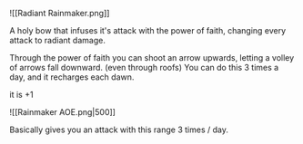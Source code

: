 ![[Radiant Rainmaker.png]]

A holy bow that infuses it's attack with the power of faith, changing every attack to radiant damage. 

Through the power of faith you can shoot an arrow upwards, letting a volley of arrows fall downward. (even through roofs)
You can do this 3 times a day, and it recharges each dawn. 

it is +1

![[Rainmaker AOE.png|500]]


Basically gives you an attack with this range 3 times / day.